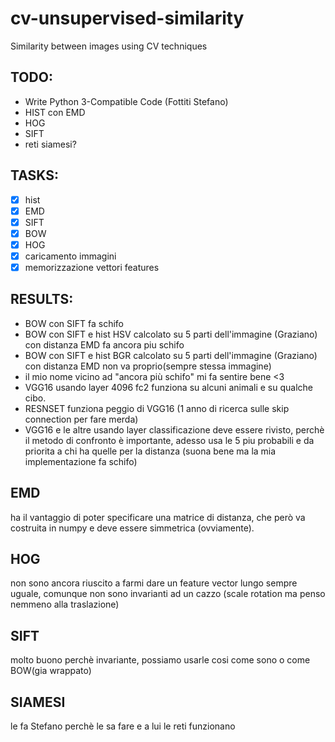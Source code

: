 # cv-unsupervised-similarity
Similarity between images using CV techniques 

## TODO:

* Write Python 3-Compatible Code (Fottiti Stefano)
* HIST con EMD
* HOG
* SIFT
* reti siamesi?

## TASKS:

- [x] hist
- [x] EMD
- [x] SIFT
- [x] BOW
- [x] HOG
- [x] caricamento immagini
- [x] memorizzazione vettori features

## RESULTS:

* BOW con SIFT fa schifo
* BOW con SIFT e hist HSV calcolato su 5 parti dell'immagine (Graziano) con distanza EMD fa ancora piu schifo
* BOW con SIFT e hist BGR calcolato su 5 parti dell'immagine (Graziano) con distanza EMD non va proprio(sempre stessa immagine)
* il mio nome vicino ad "ancora più schifo" mi fa sentire bene <3
* VGG16 usando layer 4096 fc2 funziona su alcuni animali e su qualche cibo. 
* RESNSET funziona peggio di VGG16 (1 anno di ricerca sulle skip connection per fare merda)
* VGG16 e le altre usando layer classificazione deve essere rivisto, perchè il metodo di confronto è importante, adesso usa le 5 piu probabili e da priorita a chi ha quelle per la distanza (suona bene ma la mia implementazione fa schifo)


## EMD

ha il vantaggio di poter specificare una matrice di distanza, che però va costruita in numpy e deve essere simmetrica (ovviamente).

## HOG

non sono ancora riuscito a farmi dare un feature vector lungo sempre uguale, comunque non sono invarianti ad un cazzo (scale rotation ma penso nemmeno alla traslazione)

## SIFT

molto buono perchè invariante, possiamo usarle cosi come sono o come BOW(gia wrappato)

## SIAMESI

le fa Stefano perchè le sa fare e a lui le reti funzionano
